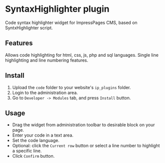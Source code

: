 # SyntaxHighlighter plugin

Code syntax highlighter widget for ImpressPages CMS, based on SyntxHighlighter script.

## Features

Allows code highlighting for html, css, js, php and sql languages. 
Single line highlighting and line numbering features.

## Install

1. Upload the `code` folder to your website's `ip_plugins` folder.
2. Login to the administration area.
3. Go to `Developer -> Modules` tab, and press `Install` button.


## Usage

* Drag the widget from administration toolbar to desirable block on your page.
* Enter your code in a text area.
* Set the code language.
* Optional: click the `Current row` button or select a line number to highlight a specific line.  
* Click `Confirm` button.


